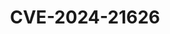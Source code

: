 ---
title: CVE-2024-21626
menu:
  sidebar:
    name: CVE-2024-21626
    identifier: cve-2024-21626
    weight: 300
---